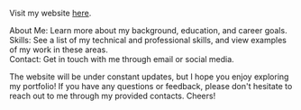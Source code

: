 Visit my website [here](https://ch-tyson.github.io/).

About Me: Learn more about my background, education, and career goals.  
Skills: See a list of my technical and professional skills, and view examples of my work in these areas.  
Contact: Get in touch with me through email or social media.

The website will be under constant updates, but I hope you enjoy exploring my portfolio! If you have any questions or feedback, please don't hesitate to reach out to me through my provided contacts. Cheers!
